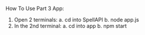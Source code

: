 How To Use Part 3 App:
1. Open 2 terminals:
    a. cd into SpellAPI
    b. node app.js
2. In the 2nd terminal:
    a. cd into app
    b. npm start